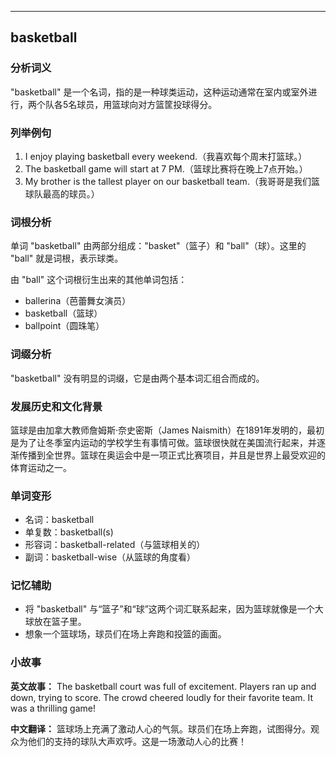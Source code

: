 
---------------
## basketball
### 分析词义

"basketball" 是一个名词，指的是一种球类运动，这种运动通常在室内或室外进行，两个队各5名球员，用篮球向对方篮筐投球得分。

### 列举例句

1. I enjoy playing basketball every weekend.（我喜欢每个周末打篮球。）
2. The basketball game will start at 7 PM.（篮球比赛将在晚上7点开始。）
3. My brother is the tallest player on our basketball team.（我哥哥是我们篮球队最高的球员。）

### 词根分析

单词 "basketball" 由两部分组成："basket"（篮子）和 "ball"（球）。这里的 "ball" 就是词根，表示球类。

由 "ball" 这个词根衍生出来的其他单词包括：
- ballerina（芭蕾舞女演员）
- basketball（篮球）
- ballpoint（圆珠笔）

### 词缀分析

"basketball" 没有明显的词缀，它是由两个基本词汇组合而成的。

### 发展历史和文化背景

篮球是由加拿大教师詹姆斯·奈史密斯（James Naismith）在1891年发明的，最初是为了让冬季室内运动的学校学生有事情可做。篮球很快就在美国流行起来，并逐渐传播到全世界。篮球在奥运会中是一项正式比赛项目，并且是世界上最受欢迎的体育运动之一。

### 单词变形

- 名词：basketball
- 单复数：basketball(s)
- 形容词：basketball-related（与篮球相关的）
- 副词：basketball-wise（从篮球的角度看）

### 记忆辅助

- 将 "basketball" 与“篮子”和“球”这两个词汇联系起来，因为篮球就像是一个大球放在篮子里。
- 想象一个篮球场，球员们在场上奔跑和投篮的画面。

### 小故事

**英文故事：**
The basketball court was full of excitement. Players ran up and down, trying to score. The crowd cheered loudly for their favorite team. It was a thrilling game!

**中文翻译：**
篮球场上充满了激动人心的气氛。球员们在场上奔跑，试图得分。观众为他们的支持的球队大声欢呼。这是一场激动人心的比赛！


